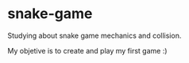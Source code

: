 # snake-game
Studying about snake game mechanics and collision.

My objetive is to create and play my first game :) 
